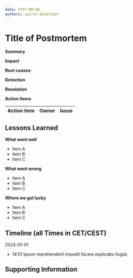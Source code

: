```yaml
---
date: YYYY-MM-DD
authors: spirit-developer
---
```


# Title of Postmortem

**Summary**

<!-- What is a one or two-line summary of the event that occurred? -->

**Impact**

<!-- What was the scope of impact from the event occurring? How many teams were
impacted? -->

**Root causes**:

<!-- Looking back, what ended up being the main reasons why this event occurred?
-->

**Detection**

<!-- How did we find out or discover that this event had occurred? -->

**Resolution**

<!-- How did we end up addressing this event to mitigate the impact? -->

**Action Items**

<!-- What are the action items that came out of this postmortem? Reference
issues and Pull Requests in the "Bug" column with the appropriate owners -->

| Action item | Owner | Issue |
| ----------- | ----- | ----- |

## Lessons Learned

**What went well**

- Item A
- Item B
- Item C

**What went wrong**

- Item A
- Item B
- Item C

**Where we got lucky**

- Item A
- Item B
- Item C

## Timeline (all Times in CET/CEST)

2024-01-01

- 14:51 Ipsum reprehenderit impedit facere explicabo fugiat.

## Supporting Information

<!-- Any additional information that you might reference earlier on in the
postmortem -->
